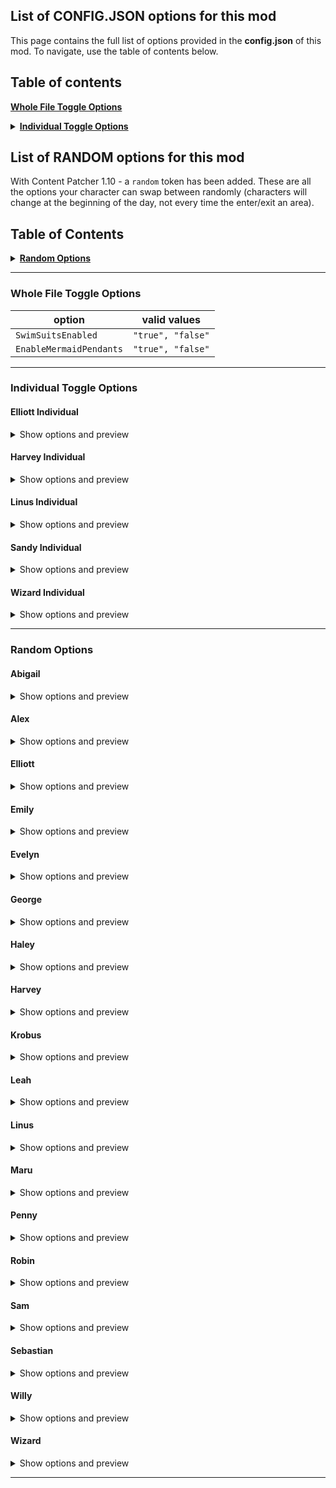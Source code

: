 
## List of CONFIG.JSON options for this mod

This page contains the full list of options provided in the **config.json** of this mod. To navigate, use the table of contents below.

## Table of contents

<b> <a href="https://github.com/paradigmnomad/SVO/wiki/List-of-Options#whole-file-toggle-options">Whole File Toggle Options</a> </b>

<details>
<summary> <b> <a href="https://github.com/paradigmnomad/SVO/wiki/List-of-Options#individual-toggle-options">Individual Toggle Options</a> </b> </summary>

* [Elliott](#elliott-individual)
* [Harvey](#harvey-individual)
* [Linus](#linus-individual)
* [Sandy](#sandy-individual)
* [Wizard](#wizard-individual)

</details>

## List of RANDOM options for this mod

With Content Patcher 1.10 - a `random` token has been added. These are all the options your character can swap between randomly (characters will change at the beginning of the day, not every time the enter/exit an area).

## Table of Contents

<details>
<summary> <b> <a href="https://github.com/paradigmnomad/SVO/wiki/List-of-Options#individual-toggle-options">Random Options</a> </b> </summary>

* [Abigail](#abigail)
* [Alex](#alex)
* [Elliott](#elliott)
* [Emily](#emily)
* [Evelyn](#evelyn)
* [George](#george)
* [Haley](#haley)
* [Harvey](#harvey)
* [Krobus](#krobus)
* [Leah](#leah)
* [Linus](#linus)
* [Maru](#maru)
* [Penny](#penny)
* [Robin](#robin)
* [Sam](#sam)
* [Sebastian](#sebastian)
* [Willy](#willy)
* [Wizard](#wizard)

</details>

***

### Whole File Toggle Options

option                         | valid values
----------------------------   | -------          
`SwimSuitsEnabled`             | `"true", "false"`
`EnableMermaidPendants`		   | `"true", "false"`

***

### Individual Toggle Options

#### Elliott Individual
<details>
<summary> Show options and preview</summary>

ElliottPortraitStyle: `"standard", "frontfacingeemie", "frontfacinglumen"`

| | | |
|:-----:|:-----:|:-----:|
| ![Standard Portrait](https://i.imgur.com/hBTecZl.png)| ![frontfacingeemie Portrait](https://i.imgur.com/2kBN82z.png)| ![frontfacinglumen Portrait](https://i.imgur.com/dsCaKXa.png) |
| `standard` | `frontfacingeemie` | `frontfacinglumen` |

[Back to top](https://github.com/paradigmnomad/SVO/wiki/List-of-Options#individual-toggle-options)
</details>

#### Harvey Individual
<details>
<summary> Show options and preview</summary>

HarveyFacialHair: `"mustache", "shaved"`

| | |
|:-----:|:-----:|
| ![Mustache Portrait](https://i.imgur.com/V8q1o45.png)| ![Shaved Portrait](https://i.imgur.com/yLLen4I.png) |
| `mustache` | `shaved` |


[Back to top](https://github.com/paradigmnomad/SVO/wiki/List-of-Options#individual-toggle-options)
</details>

#### Linus Individual
<details>
<summary> Show options and preview</summary>

LinusSwimVariant: `"censored", "grassskirt"`

This only modifies the `Character` sprite.

| | |
|:-----:|:-----:|
| ![Censored portrait](https://i.imgur.com/z981T0h.png)![Censored Character](https://i.imgur.com/u96bHUZ.png)| ![GrassSkirt portrait](https://i.imgur.com/z981T0h.png)![GrassSkirt Character](https://i.imgur.com/GjVCv3O.png) |
| `censored` | `grassskirt` |

[Back to top](https://github.com/paradigmnomad/SVO/wiki/List-of-Options#individual-toggle-options)
</details>

#### Sandy Individual
<details>
<summary> Show options and preview</summary>

SandyEnabled: `"true", "false"`

No Preview

SandyVersion: `"standard", "sivs", "dizor"`

Dizor currently has no `Character` sprites.

| | | |
|:-----:|:-----:|:-----:|
| ![Standard Portrait](https://i.imgur.com/OnSZbtG.png)| ![Sivs Portrait](https://i.imgur.com/soSGAm6.png)| ![Dizor Portrait](https://i.imgur.com/5ekpCVz.png) |
| `standard` | `sivs` | `dizor` |

[Back to top](https://github.com/paradigmnomad/SVO/wiki/List-of-Options#individual-toggle-options)
</details>

#### Wizard Individual
<details>
<summary> Show options and preview</summary>

WizardEnabled: `"true", "false"`

No Preview

[Back to top](https://github.com/paradigmnomad/SVO/wiki/List-of-Options#individual-toggle-options)
</details>

***

### Random Options

#### Abigail
<details>
<summary> Show options and preview</summary>

AbigailSummerRainVariant: `"nohat", "hat"`

| | |
|:-----:|:-----:|
| ![NoHat Portrait](https://i.imgur.com/RAqJLJG.png)| ![Hat Portrait](https://i.imgur.com/bsYxBcI.png) |
| `nohat` | `hat` |

AbigailEggFestivalVariant: `"standard", "alternative"`

| | |
|:-----:|:-----:|
| ![Standard Portrait](https://i.imgur.com/tD04B8a.png)| ![Alternative Portrait](https://i.imgur.com/ikm1U8L.png) |
| `standard` | `alternative` |

[Back to top](https://github.com/paradigmnomad/SVO/wiki/List-of-Options#individual-toggle-options)
</details> 

#### Alex
<details>
<summary> Show options and preview</summary>

AlexSummerVariant: `"sunglasses", "nosunglasses"`

| | |
|:-----:|:-----:|
| ![Sunglasses Portrait](https://i.imgur.com/n4kDwjF.png)| ![NoSunglasses Portrait](https://i.imgur.com/Hv3Yycz.png) |
| `sunglasses` | `nosunglasses` |

AlexSummerRainVariant: `"grey", "red"`

| | |
|:-----:|:-----:|
| ![Grey Portrait](https://i.imgur.com/PbivANd.png)| ![Red Portrait](https://i.imgur.com/knfnTCB.png) |
| `grey` | `red` |

[Back to top](https://github.com/paradigmnomad/SVO/wiki/List-of-Options#individual-toggle-options)
</details>

#### Elliott
<details>
<summary> Show options and preview</summary>

ElliottSummerVariant: `"nosuspenders", "suspenders", "vest", "novest"`

| | | | |
|:-----:|:-----:|:-----:|:-----:|
| ![NoSuspenders Portrait](https://i.imgur.com/D1WQ6Sm.png)| ![Suspenders Portrait](https://i.imgur.com/DaOLv5z.png)| ![Vest Portrait](https://i.imgur.com/THolvXh.png)| ![NoVest Portrait](https://i.imgur.com/9tFyyPl.png) |
| `nosuspenders` | `suspenders` | `vest` | `novest` |

ElliottSwimVariant: `"paunch", "thin"`

This only modifies the `Character` sprite.

| | |
|:-----:|:-----:|
| ![Paunch Portrait](https://i.imgur.com/JvqG4Ob.png)![paunch character](https://i.imgur.com/cd7Qmfe.png)| ![Thin Portrait](https://i.imgur.com/JvqG4Ob.png)![thin character](https://i.imgur.com/ntkGL6O.png) | 
| `paunch` | `thin` |


[Back to top](https://github.com/paradigmnomad/SVO/wiki/List-of-Options#individual-toggle-options)
</details>

#### Emily
<details>
<summary> Show options and preview</summary>

EmilyWinterVariant: `"hatnoscarf", "hatscarf", "nohatnoscarf", "nohatscarf"`

| | | | |
|:-----:|:-----:|:-----:|:-----:|
| ![hatnoscarf Portrait](https://i.imgur.com/8J3lirb.png)| ![hatscarf Portrait](https://i.imgur.com/7fabUw9.png)| ![nohatnoscarf Portrait](https://i.imgur.com/qtstv48.png)| ![nohatscarf Portrait](https://i.imgur.com/QjlzXVb.png) |
| `hatnoscarf` | `hatscarf` | `nohatnoscarf` | `nohatscarf` |

EmilySpringVariant: `"sleeves", "nosleeves"`

| | |
|:-----:|:-----:|
| ![Sleeves Portrait](https://i.imgur.com/EA4s85d.png)| ![NoSleeves Portrait](https://i.imgur.com/KAX8l2b.png) | 
| `sleeves` | `nosleeves` |

EmilySpringRainVariant: `"pink", "yellow"`

| | |
|:-----:|:-----:|
| ![Pink Portrait](https://i.imgur.com/qnlCscl.png)| ![Yellow Portrait](https://i.imgur.com/fgA4YTz.png) | 
| `pink` | `yellow` |

EmilyEggFestivalVariant: `"standard", "alternative"`

| | |
|:-----:|:-----:|
| ![Standard Portrait](https://i.imgur.com/tfWM4o2.png)| ![Alternative Portrait](https://i.imgur.com/zEn7R8r.png) | 
| `standard` | `alternative` |

EmilyEggFestivalVariantColor: `"blue", "red"`

| | |
|:-----:|:-----:|
| ![Blue Portrait](https://i.imgur.com/zEn7R8r.png)| ![Red Portrait](https://i.imgur.com/WlfyYoO.png) | 
| `blue` | `red` |

[Back to top](https://github.com/paradigmnomad/SVO/wiki/List-of-Options#individual-toggle-options)
</details>

#### Evelyn
<details>
<summary> Show options and preview</summary>

EvelynWinterColor: `"pink", "blue"`

| | |
|:-----:|:-----:|
| ![Pink Portrait](https://i.imgur.com/R9QElIg.png)| ![Blue Portrait](https://i.imgur.com/gh4nJTc.png) | 
| `pink` | `blue` |

[Back to top](https://github.com/paradigmnomad/SVO/wiki/List-of-Options#individual-toggle-options)
</details>

#### George
<details>
<summary> Show options and preview</summary>

GeorgeSwimVariant: `"nofloaties", "floaties"`

| | |
|:-----:|:-----:|
| ![nofloaties Portrait](https://i.imgur.com/nLgkAPB.png)| ![Floaties Portrait](https://i.imgur.com/XMTzzmy.png) | 
| `nofloaties` | `floaties` |

[Back to top](https://github.com/paradigmnomad/SVO/wiki/List-of-Options#individual-toggle-options)
</details>

#### Haley
<details>
<summary> Show options and preview</summary>

HaleySpringSkirtColor: `"white", "yellow", "pink"`

| | | |
|:-----:|:-----:|:-----:|
| ![white character](https://i.imgur.com/qwxCvLh.png)| ![yellow character](https://i.imgur.com/gpdI2qZ.png)| ![pink character](https://i.imgur.com/Dqtq62G.png) |
| `white` | `yellow` | `pink` |

This edit only alters the `character` sprite.

HaleyFallColor: `"red", "blue"`

| | |
|:-----:|:-----:|
| ![Red Portrait](https://i.imgur.com/BWujgov.png)| ![Blue Portrait](https://i.imgur.com/EQHz2Fj.png) |
| `red` | `blue` |

HaleyWinterColor: `"grey", "pink"`

| | |
|:-----:|:-----:|
| ![Grey Portrait](https://i.imgur.com/TER68na.png)| ![Pink Portrait](https://i.imgur.com/kqVcway.png) |
| `grey` | `pink` |

HaleyEggFestivalVariant: `"standard", "alternative"`

| | |
|:-----:|:-----:|
| ![Standard Portrait](https://i.imgur.com/uvhcMVO.png)| ![Alternative Portrait](https://i.imgur.com/4ChdgwI.png) |
| `standard` | `alternative` |

HaleyEggFestivalVariantColor: `"blue", "pink"`

| | |
|:-----:|:-----:|
| ![Blue Portrait](https://i.imgur.com/qyVImfP.png)| ![Pink Portrait](https://i.imgur.com/4ChdgwI.png) |
| `blue` | `pink` |


HaleySwimVariant: `"white", "pink"`

| | |
|:-----:|:-----:|
| ![White Portrait](https://i.imgur.com/XOVg4dR.png)| ![Pink Portrait](https://i.imgur.com/ibnVfc2.png) |
| `white` | `pink` |

[Back to top](https://github.com/paradigmnomad/SVO/wiki/List-of-Options#individual-toggle-options)
</details>

#### Harvey
<details>
<summary> Show options and preview</summary>

HarveySpringVariant: `"vest", "novest"`

| | |
|:-----:|:-----:|
| ![Vest Portrait](https://i.imgur.com/eEIgzoo.png)| ![NoVest Portrait](https://i.imgur.com/4Ru44Af.png) |
| `vest` | `novest` |

HarveyFallRainVariant: `"blackredscarf", "brownnoscarf"`

| | |
|:-----:|:-----:|
| ![blackredscarf Portrait](https://i.imgur.com/SB3xAGo.png)| ![brownnoscarf Portrait](https://i.imgur.com/V8q1o45.png) |
| `blackredscard` | `brownnoscarf` |


[Back to top](https://github.com/paradigmnomad/SVO/wiki/List-of-Options#individual-toggle-options)
</details>

#### Krobus
<details>
<summary> Show options and preview</summary>

KrobusUmbrellaColor: `"purple", "blue", "yellow"`

| | | |
|:-----:|:-----:|:-----:|
| ![Purple portrait](https://i.imgur.com/k6b1QZh.png)| ![Blue portrait](https://i.imgur.com/IBOuxIY.png)| ![Yellow portrait](https://i.imgur.com/DhNcQrs.png) |
| `purple` | `blue` | `yellow` |

KrobusScarfColor: `"red", "green", "pink"`

| | | |
|:-----:|:-----:|:-----:|
| ![Red portrait](https://i.imgur.com/k6b1QZh.png)| ![Green portrait](https://i.imgur.com/IBOuxIY.png)| ![Pink portrait](https://i.imgur.com/DhNcQrs.png) |
| `red` | `green` | `pink` |


[Back to top](https://github.com/paradigmnomad/SVO/wiki/List-of-Options#individual-toggle-options)
</details>

#### Leah
<details>
<summary> Show options and preview</summary>

LeahWinterColorVariant: `"red", "blue"`

| | |
|:-----:|:-----:|
| ![Red Portrait](https://i.imgur.com/g1QfhRH.png)| ![Blue Portrait](https://i.imgur.com/LUu16bo.png) |
| `red` | `blue` | 

LeahWinterHood: `"up", "down"`

| | |
|:-----:|:-----:|
| ![Up Portrait](https://i.imgur.com/vSizIXr.png)| ![Down Portrait](https://i.imgur.com/KLIC0Pb.png) |
| `up` | `down` | 

LeahEggFestivalVariant: `"standard", "alternative"`

| | |
|:-----:|:-----:|
| ![Standard Portrait](https://i.imgur.com/Crhq27R.png)| ![Alternative Portrait](https://i.imgur.com/7bFGMXn.png) |
| `standard` | `alternative` | 

[Back to top](https://github.com/paradigmnomad/SVO/wiki/List-of-Options#individual-toggle-options)
</details>

#### Linus
<details>
<summary> Show options and preview</summary>

LinusSwimVariant: `"flowercrown", "noflowercrown"`

| | |
|:-----:|:-----:|
| ![Censored portrait](https://i.imgur.com/z981T0h.png)![Censored Character](https://i.imgur.com/u96bHUZ.png)| ![GrassSkirt portrait](https://i.imgur.com/z981T0h.png)![GrassSkirt Character](https://i.imgur.com/GjVCv3O.png) |
| `censored` | `grassskirt` |

[Back to top](https://github.com/paradigmnomad/SVO/wiki/List-of-Options#individual-toggle-options)
</details>

#### Maru
<details>
<summary> Show options and preview</summary>

MaruScrubColor: `"dark", "light", "white"`

| | | |
|:-----:|:-----:|:-----:|
| ![dark portrait](https://i.imgur.com/k6b1QZh.png)| ![light portrait](https://i.imgur.com/IBOuxIY.png)| ![white portrait](https://i.imgur.com/DhNcQrs.png) |
| `dark` | `light` | `white` |

MaruEggFestivalVariant: `"standard", "alternative"`

| | |
|:-----:|:-----:|
| ![Standard Portrait](https://i.imgur.com/aMc93j4.png)| ![Alternative Portrait](https://i.imgur.com/dCdzNId.png) |
| `standard` | `alternative` | 

[Back to top](https://github.com/paradigmnomad/SVO/wiki/List-of-Options#individual-toggle-options)
</details>

#### Penny
<details>
<summary> Show options and preview</summary>

Penny's `brunette` version has been moved to it's own optional file as of v2.0.0. Downloading it will override Penny's SVO files. Brunette Penny is incomplete and may be missing festival & swimsuit sprites.

PennyEggFestivalVariant: `"standard", "alternative"`

| | |
|:-----:|:-----:|
| ![Standard Portrait](https://i.imgur.com/hvGL02e.png)| ![Alternative Portrait](https://i.imgur.com/RP8JOZE.png) |
| `standard` | `alternative` | 

PennySwimVariant: `"blue", "yellow"`

| | |
|:-----:|:-----:|
| ![Blue Portrait](https://i.imgur.com/SQApHOh.png)| ![Yellow Portrait](https://i.imgur.com/yLz4X8U.png) |
| `blue` | `yellow` |

[Back to top](https://github.com/paradigmnomad/SVO/wiki/List-of-Options#individual-toggle-options)
</details>

#### Robin
<details>
<summary> Show options and preview</summary>

RobinHairStyle: `"up", "down"`

This only modifies spring.

| | |
|:-----:|:-----:|
| ![Up Portrait](https://i.imgur.com/AoLr7rF.png)| ![Down Portrait](https://i.imgur.com/I4vPqR0.png) |
| `up` | `down` |

[Back to top](https://github.com/paradigmnomad/SVO/wiki/List-of-Options#individual-toggle-options)
</details>

#### Sam
<details>
<summary> Show options and preview</summary>

SamSpiritsEve: `"madscientist", "scarecrow"`

| | |
|:-----:|:-----:|
| ![MadScientist Portrait](https://i.imgur.com/3R2nrjs.png)| ![Scarecrow Portrait](https://i.imgur.com/nd1lKIT.png) |
| `madscientist` | `scarecrow` |

SamScarecrowFacepaint: `"facepaint", "nofacepaint"`

| | |
|:-----:|:-----:|
| ![Facepaint Portrait](https://i.imgur.com/nd1lKIT.png)| ![NoFacepaint Portrait](https://i.imgur.com/K9oyVLM.png) |
| `facepaint` | `nofacepaint` |

[Back to top](https://github.com/paradigmnomad/SVO/wiki/List-of-Options#individual-toggle-options)
</details>

#### Sebastian
<details>
<summary> Show options and preview</summary>

SebastianWinterIndoor: `"jacket", "nojacket"`

| | |
|:-----:|:-----:|
| ![jacket Portrait](https://i.imgur.com/6nkUxOf.png)| ![nojacket Portrait](https://i.imgur.com/U0wG2GN.png) |
| `jacket` | `nojacket` |

SebastianSpiritsEve: `"mask", "nomask"`

| | |
|:-----:|:-----:|
| ![Mask Portrait](https://i.imgur.com/LtDwTjV.png)| ![NoMask Portrait](https://i.imgur.com/fAGZcmR.png) |
| `mask` | `nomask` |

[Back to top](https://github.com/paradigmnomad/SVO/wiki/List-of-Options#individual-toggle-options)
</details>

#### Willy
<details>
<summary> Show options and preview</summary>

WillyWinterPortraitVariant: `"cap", "beanie"`

| | |
|:-----:|:-----:|
| ![Cap Portrait](https://i.imgur.com/i4AvI9Q.png)| ![Beanie Portrait](https://i.imgur.com/z5dyArt.png) |
| `cap` | `beanie` |

[Back to top](https://github.com/paradigmnomad/SVO/wiki/List-of-Options#individual-toggle-options)
</details>

#### Wizard
<details>
<summary> Show options and preview</summary>

WizardVersion: `"standard", "pale", "saturated"`

| | | |
|:-----:|:-----:|:-----:|
| ![Standard Portrait](https://i.imgur.com/vXMYQWE.png)| ![Pale Portrait](https://i.imgur.com/yLK5dfx.png)| ![Saturated Portrait](https://i.imgur.com/ZXckqz6.png) |
| `standard` | `pale` | `saturated` |

[Back to top](https://github.com/paradigmnomad/SVO/wiki/List-of-Options#individual-toggle-options)
</details>


***
